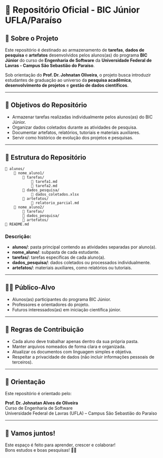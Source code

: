 
# 📝 Repositório Oficial - BIC Júnior UFLA/Paraíso

## 📍 Sobre o Projeto

Este repositório é destinado ao armazenamento de **tarefas**, **dados de pesquisa** e **artefatos** desenvolvidos pelos alunos(as) do programa **BIC Júnior** do curso de **Engenharia de Software** da **Universidade Federal de Lavras - Campus São Sebastião do Paraíso**.

Sob orientação do **Prof. Dr. Johnatan Oliveira**, o projeto busca introduzir estudantes de graduação ao universo da **pesquisa acadêmica**, **desenvolvimento de projetos** e **gestão de dados científicos**.

---

## 🎯 Objetivos do Repositório

- Armazenar tarefas realizadas individualmente pelos alunos(as) do BIC Júnior.
- Organizar dados coletados durante as atividades de pesquisa.
- Documentar artefatos, relatórios, tutoriais e materiais auxiliares.
- Servir como histórico de evolução dos projetos e pesquisas.

---

## 📂 Estrutura do Repositório

```plaintext
📁 alunos/
    📁 nome_aluno1/
        📁 tarefas/
            📄 tarefa1.md
            📄 tarefa2.md
        📁 dados_pesquisa/
            📄 dados_coletados.xlsx
        📁 artefatos/
            📄 relatorio_parcial.md
    📁 nome_aluno2/
        📁 tarefas/
        📁 dados_pesquisa/
        📁 artefatos/
📄 README.md
```

### Descrição:

- **alunos/**: pasta principal contendo as atividades separadas por aluno(a).
- **nome_aluno/**: subpasta de cada estudante.
- **tarefas/**: tarefas específicas de cada aluno(a).
- **dados_pesquisa/**: dados coletados ou processados individualmente.
- **artefatos/**: materiais auxiliares, como relatórios ou tutoriais.

---

## 👩‍💻 Público-Alvo

- Alunos(as) participantes do programa BIC Júnior.
- Professores e orientadores do projeto.
- Futuros interessados(as) em iniciação científica júnior.

---

## 📜 Regras de Contribuição

- Cada aluno deve trabalhar apenas dentro da sua própria pasta.
- Manter arquivos nomeados de forma clara e organizada.
- Atualizar os documentos com linguagem simples e objetiva.
- Respeitar a privacidade de dados (não incluir informações pessoais de terceiros).

---

## 🧠 Orientação

Este repositório é orientado pelo:

**Prof. Dr. Johnatan Alves de Oliveira**  
Curso de Engenharia de Software  
Universidade Federal de Lavras (UFLA) – Campus São Sebastião do Paraíso

---

## 🚀 Vamos juntos!

Este espaço é feito para aprender, crescer e colaborar!  
Bons estudos e boas pesquisas! 🧩✨
